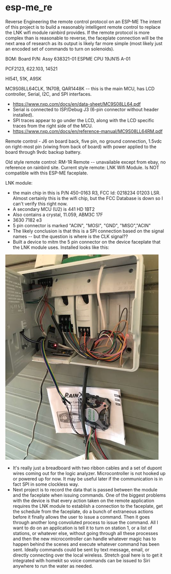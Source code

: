 # esp-me_re
Reverse Engineering the remote control protocol on an ESP-ME
The intent of this project is to build a reasonably intelligent remote control to replace the LNK wifi module rainbird provides.  If the remote protocol is more complex than is reasonable to reverse, the faceplate connection will be the next area of research as its output is likely far more simple (most likely just an encoded set of commands to turn on solenoids).  

BOM:
Board P/N: Assy 638321-01
ESPME CPU 19JN15 A-01

PCF2123, 622.103, 14521

HI541, 51K, A9SK

MC9S08LL64CLK, 1N70B, QAR1448K -- this is the main MCU, has LCD controller, Serial, I2C, and SPI interfaces.  
 - https://www.nxp.com/docs/en/data-sheet/MC9S08LL64.pdf
 - Serial is connected to ISP/Debug J3 (6-pin connector without header installed).
 - SPI traces appear to go under the LCD, along with the LCD specific traces from the right side of the MCU.  
 - https://www.nxp.com/docs/en/reference-manual/MC9S08LL64RM.pdf
 
Remote control - J6 on board back, five pin, no ground connection, 1.5vdc on right-most pin (viwing from back of board) with power applied to the board through 9vdc backup battery.  

Old style remote control: RM-1R Remote -- unavailable except from ebay, no reference on rainbird site.
Current style remote: LNK Wifi Module.  Is NOT compatible with this ESP-ME faceplate.  

LNK module:
 - the main chip in this is P/N 450-0163 R3, FCC Id: 0218234 01203 LSR.  Almost certainly this is the wifi chip, but the FCC Database is down so I can't verify this right now. 
 - A secondary MCU (U2) is 441 HD 1BT2
 - Also contains a crystal, 11.059, ABM3C 17F
 - 3630 7182 e3
 - 5 pin connector is marked "ACIN", "MOSI", "GND", "MISO","ACIN"
 - The likely conclusion is that this is a SPI connection based on the signal names -- but the question is where is the CLK signal??  
 - Built a device to mitm the 5 pin connector on the device faceplate that the LNK module uses.  Installed looks like this: 
 
!["MITM Device"](IMG_6301.jpeg "MITM Device")

- It's really just a breadboard with two ribbon cables and a set of dupont wires coming out for the logic analyzer.  Microcontroller is not hooked up or powered up for now.  It may be useful later if the communication is in fact SPI in some clockless way.  
- Next project is to record the data that is passed between the module and the faceplate when issuing commands.  One of the biggest problems with the device is that every action taken on the remote application requires the LNK module to establish a connection to the faceplate, get the schedule from the faceplate, do a bunch of extraneous actions before it finally allows the user to issue a command.  Then it goes through another long convoluted process to issue the command.  All I want to do on an application is tell it to turn on station 1, or a list of stations, or whatever else, without going through all these processes and then the new microcontroller can handle whatever magic has to happen behind the scenes and execute whatever command has been sent.  Ideally commands could be sent by text message, email, or directly connecting over the local wireless.  Stretch goal here is to get it integrated with homekit so voice commands can be issued to Siri anywhere to run the water as needed.  
